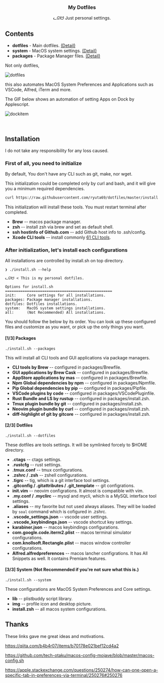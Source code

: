 <h3 align="center">My Dotfiles</h3>
<p align="center">ᓚᘏᗢ Just personal settings.</p>

## Contents

* **dotfiles** - Main dotfiles. [(Detail)](#user-content-14-packages)
* **system**    - MacOS system settings. [(Detail)](#user-content-24-dotfiles)
* **packages** - Package Manager files. [(Detail)](#user-content-44-macos-not-recommended-if-youre-not-sure-what-this-is)

Not only dotfiles,

<img alt="dotfiles" src="https://user-images.githubusercontent.com/41639488/76955071-d9c5a700-6954-11ea-818c-19be19be1468.png">

this also automates MacOS System Preferences and Applications such as VSCode, Alfred, iTerm and more.

The GIF below shows an automation of setting Apps on Dock by Applescript.

![dockitem](https://user-images.githubusercontent.com/41639488/76949300-a92d3f80-694b-11ea-9af9-22dba8f3a2c8.gif)

<br />

## Installation
I do not take any responsibility for any loss caused.

### First of all, you need to initialize
By default, You don't have any CLI such as git, make, nor wget.

This initialization could be completed only by curl and bash, and it will give you a minimum required dependencies.

```bash
curl https://raw.githubusercontent.com/ryuta69/dotfiles/master/install.sh | /bin/bash -s -- --init
```

This initialization will install these tools. You must restart terminal after completed.

* **Brew** -- macos package manager.
* **zsh** -- install zsh via brew and set as default shell.
* **ssh hostinfo of Github.com** -- add Github host info to .ssh/config.
* **Xcode CLI tools** -- install commonly [61 CLI tools](https://osxdaily.com/2014/02/12/install-command-line-tools-mac-os-x/).

### After initialization, let's install each configurations
All installations are controlled by install.sh on top directory.

```
❯ ./install.sh --help

ᓚᘏᗢ < This is my personal dotfiles.

Options for install.sh
=================================================
init:     Core settings for all installations.
packages: Package manager installations.
dotfiles: Dotfiles installations.
system:   MacOS system settings installations.
all:      (Not Recommended) All installations.
```

You should follow the below by its order. You can look up these configured files and customize as you want, or pick up the only things you want.

#### [1/3] Packages
```
./install.sh --packages
```
This will install all CLI tools and GUI applications via package managers.

* **CLI tools by Brew** -- configured in packages/Brewfile.
* **GUI applications by Brew Cask** -- configured in packages/Brewfile.
* **AppStore applications by mas** -- configured in packages/Brewfile.
* **Npm Global dependencies by npm** -- configured in packages/Npmfile.
* **Pip Global dependencies by pip** -- configured in packages/Pipfile.
* **VSCode plugins by code** -- configured in packages/VSCodePluginfile.
* **Rust Bundle and LS by rustup** -- configured in packages/install.zsh.
* **Tmux plugin bundle by git** -- configured in packages/install.zsh.
* **Neovim plugin bundle by curl** -- configured in packages/install.zsh.
* **diff-highlight of git by gitcore** -- configured in packages/install.zsh.

#### [2/3] Dotfiles
```
./install.sh --dotfiles
```
These dotfiles are tools settings. It will be symlinked forcely to $HOME directory.

* **.ctags** -- ctags settings.
* **.rustcfg** -- rust settings.
* **.tmux.conf** -- tmux configurations.
* **.zshrc / .zsh** -- zshell configurations.
* **.tigrc** -- tig, which is a git interface tool settings.
* **.gitconfig / .gitattributes / .git_template** -- git configrations.
* **init.vim** -- neovim configrations. It almost is compatible with vim.
* **.my.conf / .myclirc** -- mysql and mycli, which is a MySQL interface tool settings.
* **.aliases** -- my favorite but not used always aliases. They will be loaded by `soal` command which is cofigured in .zshrc.
* **.vscode_settings.json** -- vscode user settings.
* **.vscode_keybindings.json** -- vscode shortcut key settings.
* **karabiner.json** -- macos keybindings configurations.
* **com.google.code.iterm2.plist** -- macos terminal simulator configurations.
* **com.knollsoft.Rectangle.plist** -- macos window controller configurations.
* **Alfred.alfredpreferences** -- macos lancher configrations. It has All Snippets as well. It contains Premiam features.

#### [3/3] System (Not Recommended if you're not sure what this is.)
```
./install.sh --system
```
These configurations are MacOS System Preferences and Core settings.

* **lib** -- plistbuddy script library.
* **img** -- profile icon and desktop picture.
* **install.zsh** -- all macos system configurations.

## Thanks
These links gave me great ideas and motivations.

https://qiita.com/b4b4r07/items/b70178e021bef12cd4a2

https://github.com/tech-otaku/macos-config-mojave/blob/master/macos-config.sh

https://apple.stackexchange.com/questions/250274/how-can-one-open-a-specific-tab-in-preferences-via-terminal/250276#250276
